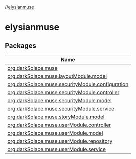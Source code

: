 //[elysianmuse](index.md)

# elysianmuse

## Packages

| Name |
|---|
| [org.darkSolace.muse](elysianmuse/org.darkSolace.muse/index.md) |
| [org.darkSolace.muse.layoutModule.model](elysianmuse/org.darkSolace.muse.layoutModule.model/index.md) |
| [org.darkSolace.muse.securityModule.configuration](elysianmuse/org.darkSolace.muse.securityModule.configuration/index.md) |
| [org.darkSolace.muse.securityModule.controller](elysianmuse/org.darkSolace.muse.securityModule.controller/index.md) |
| [org.darkSolace.muse.securityModule.model](elysianmuse/org.darkSolace.muse.securityModule.model/index.md) |
| [org.darkSolace.muse.securityModule.service](elysianmuse/org.darkSolace.muse.securityModule.service/index.md) |
| [org.darkSolace.muse.storyModule.model](elysianmuse/org.darkSolace.muse.storyModule.model/index.md) |
| [org.darkSolace.muse.userModule.controller](elysianmuse/org.darkSolace.muse.userModule.controller/index.md) |
| [org.darkSolace.muse.userModule.model](elysianmuse/org.darkSolace.muse.userModule.model/index.md) |
| [org.darkSolace.muse.userModule.repository](elysianmuse/org.darkSolace.muse.userModule.repository/index.md) |
| [org.darkSolace.muse.userModule.service](elysianmuse/org.darkSolace.muse.userModule.service/index.md) |
